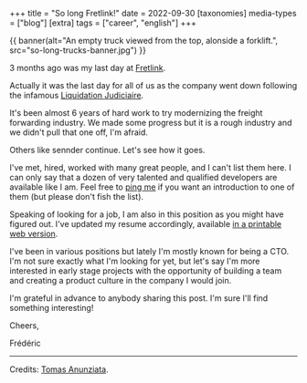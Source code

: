 +++
title = "So long Fretlink!"
date = 2022-09-30
[taxonomies]
media-types = ["blog"]
[extra]
tags = ["career", "english"]
+++

{{ banner(alt="An empty truck viewed from the top, alonside a forklift.", src="so-long-trucks-banner.jpg") }}

3 months ago was my last day at [Fretlink](https://www.linkedin.com/company/fretlink/).

Actually it was the last day for all of us as the company went down following the infamous [Liquidation Judiciaire](https://fr.wikipedia.org/wiki/Liquidation_judiciaire_en_droit_fran%C3%A7ais).

It's been almost 6 years of hard work to try modernizing the freight forwarding industry. We made some progress but it is a rough industry and we didn't pull that one off, I'm afraid.

Others like sennder continue. Let's see how it goes.

I've met, hired, worked with many great people, and I can't list them here. I can only say that a dozen of very talented and qualified developers are available like I am. Feel free to [ping me](mailto:contact@frederic.menou.me) if you want an introduction to one of them (but please don't fish the list).

Speaking of looking for a job, I am also in this position as you might have figured out. I've updated my resume accordingly, available [in a printable web version](/resume.html).

I've been in various positions but lately I'm mostly known for being a CTO.
I'm not sure exactly what I'm looking for yet, but let's say I'm more interested in early stage projects with the opportunity of building a team and creating a product culture in the company I would join.

I'm grateful in advance to anybody sharing this post. I'm sure I'll find something interesting!

Cheers,

Frédéric

* * *

Credits: [Tomas Anunziata](https://www.pexels.com/@tomas-anunziata-129267/).
